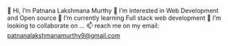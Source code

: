 👋 Hi, I’m Patnana Lakshmana Murthy
👀 I’m interested in Web Development and Open source
🌱 I’m currently learning Full stack web development
💞️ I’m looking to collaborate on ...
📫 reach me on my email: patnanalakshmanamurthy9@gmail.com
